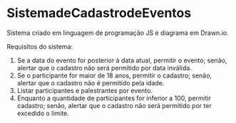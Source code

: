 # SistemadeCadastrodeEventos
Sistema criado em linguagem de programação JS e diagrama em Drawn.io.

Requisitos do sistema:

1. Se a data do evento for posterior à data atual, permitir o evento; senão, alertar que o cadastro não será permitido por data inválida.
2. Se o participante for maior de 18 anos, permitir o cadastro; senão, alertar que o cadastro não é permitido pela idade.
3. Listar participantes e palestrantes por evento.
4. Enquanto a quantidade de participantes for inferior a 100, permitir cadastro; senão, alertar que o cadastro não será permitido por ter excedido o limite.
